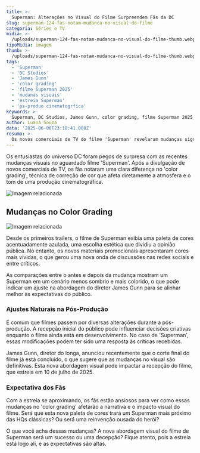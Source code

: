 ```yaml
---
title: >-
  Superman: Alterações no Visual do Filme Surpreendem Fãs da DC
slug: superman-124-fas-notam-mudanca-no-visual-do-filme
categoria: Séries e TV
midia: >-
  /uploads/superman-124-fas-notam-mudanca-no-visual-do-filme-thumb.webp
tipoMidia: imagem
thumb: >-
  /uploads/superman-124-fas-notam-mudanca-no-visual-do-filme-thumb.webp
tags:
  - 'Superman'
  - 'DC Studios'
  - 'James Gunn'
  - 'color grading'
  - 'filme Superman 2025'
  - 'mudanas visuais'
  - 'estreia Superman'
  - 'ps-produo cinematogrfica'
keywords: >-
  Superman, DC Studios, James Gunn, color grading, filme Superman 2025, mudanças visuais, estreia Superman, pós-produção cinematográfica
author: Luana Souza
data: '2025-06-06T23:18:41.000Z'
resumo: >-
  Os novos comerciais de TV do filme 'Superman' revelaram mudanças significativas no 'color grading', que agora apresenta uma paleta de cores mais vibrante. Esta modificação tem gerado discussões entre os fãs e especialistas em cinema.
---
```


Os entusiastas do universo DC foram pegos de surpresa com as recentes mudanças visuais no aguardado filme 'Superman'. Após a divulgação de novos comerciais de TV, os fãs notaram uma clara diferença no 'color grading', técnica de correção de cor que afeta diretamente a atmosfera e o tom de uma produção cinematográfica.

![Imagem relacionada](/uploads/superman-124-fas-notam-mudanca-no-visual-do-filme-0.webp)

## Mudanças no Color Grading

![Imagem relacionada](/uploads/superman-124-fas-notam-mudanca-no-visual-do-filme-1.webp)

Desde os primeiros trailers, o filme de Superman exibia uma paleta de cores acentuadamente azulada, uma escolha estética que dividiu a opinião pública. No entanto, os novos materiais promocionais apresentaram cores mais vívidas, o que gerou uma nova onda de discussões nas redes sociais e entre críticos.

As comparações entre o antes e depois da mudança mostram um Superman em um cenário menos sombrio e mais colorido, o que pode indicar um ajuste na abordagem do diretor James Gunn para se alinhar melhor às expectativas do público.

### Ajustes Naturais na Pós-Produção

É comum que filmes passem por diversas alterações durante a pós-produção. A recepção inicial do público pode influenciar decisões criativas enquanto o filme ainda está em desenvolvimento. No caso de 'Superman', essas modificações podem ter sido uma resposta às críticas recebidas.

James Gunn, diretor do longa, anunciou recentemente que o corte final do filme já está concluído, o que sugere que as mudanças no visual são definitivas. Esta nova abordagem visual pode impactar a recepção do filme, que estreia em 10 de julho de 2025.

### Expectativa dos Fãs

Com a estreia se aproximando, os fãs estão ansiosos para ver como essas mudanças no 'color grading' afetarão a narrativa e o impacto visual do filme. Será que esta nova paleta de cores trará um Superman mais próximo das HQs clássicas? Ou será uma reinvenção ousada do herói?

O que você acha dessas mudanças? A nova abordagem visual do filme de Superman será um sucesso ou uma decepção? Fique atento, pois a estreia está logo ali, e as expectativas são altas.